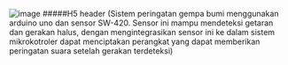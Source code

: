 ![image](https://github.com/haniftio/Sensor_Peringatan_Gempa_Bumi/blob/main/Image/Banner%20Sistem%20Peringatan%20Gempa%20Bumi%20(1).png?raw=true)
#####H5 header (Sistem peringatan gempa bumi menggunakan arduino uno dan sensor SW-420. Sensor ini mampu mendeteksi getaran dan gerakan halus, dengan mengintegrasikan sensor ini ke dalam sistem mikrokotroler dapat menciptakan perangkat yang dapat memberikan peringatan suara setelah gerakan terdeteksi)
